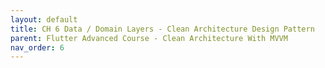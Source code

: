 ```yaml
---
layout: default
title: CH 6 Data / Domain Layers - Clean Architecture Design Pattern
parent: Flutter Advanced Course - Clean Architecture With MVVM
nav_order: 6
---
```


## 